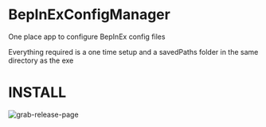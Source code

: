 # BepInExConfigManager
One place app to configure BepInEx config files

Everything required is a one time setup and a savedPaths folder in the same directory as the exe

# INSTALL

![grab-release-page](https://github.com/jona939s/Trail-monkey/blob/main/pictures/ForGithub1.png)
